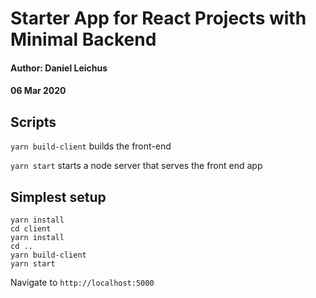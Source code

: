 # Starter App for React Projects with Minimal Backend
#### Author: Daniel Leichus
#### 06 Mar 2020

## Scripts

`yarn build-client` builds the front-end

`yarn start` starts a node server that serves the front end app

## Simplest setup
```
yarn install
cd client
yarn install
cd ..
yarn build-client
yarn start
```
Navigate to `http://localhost:5000`

